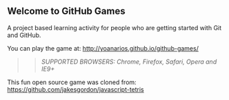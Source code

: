 ## Welcome to GitHub Games

A project based learning activity for people who are getting started with Git and GitHub.

You can play the game at: http://yoanarios.github.io/github-games/

>> _*SUPPORTED BROWSERS*: Chrome, Firefox, Safari, Opera and IE9+_

This fun open source game was cloned from: https://github.com/jakesgordon/javascript-tetris
